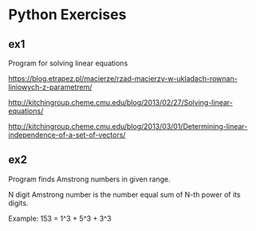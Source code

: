 Python Exercises
================

ex1
---

Program for solving linear equations

 
 https://blog.etrapez.pl/macierze/rzad-macierzy-w-ukladach-rownan-liniowych-z-parametrem/
 
 http://kitchingroup.cheme.cmu.edu/blog/2013/02/27/Solving-linear-equations/
 
 http://kitchingroup.cheme.cmu.edu/blog/2013/03/01/Determining-linear-independence-of-a-set-of-vectors/
 
 ex2
 ---
 
 Program finds Amstrong numbers in given range.

N digit Amstrong number is the number equal sum of N-th power of its digits.

Example:
    153 = 1^3 + 5^3 + 3^3  